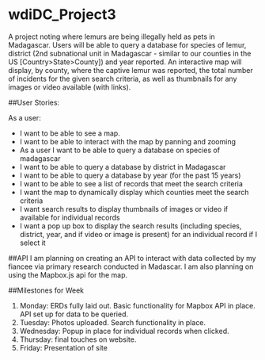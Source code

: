# wdiDC_Project3

A project noting where lemurs are being illegally held as pets in Madagascar.  Users will be able to query a database for species of lemur, district (2nd subnational unit in Madagascar - similar to our counties in the US [Country>State>County]) and year reported.  An interactive map will display, by county, where the captive lemur was reported, the total number of incidents for the given search criteria, as well as thumbnails for any images or video available (with links).


##User Stories:

As a user:
* I want to be able to see a map.
* I want to be able to interact with the map by panning and zooming 
* As a user I want to be able to query a database on species of madagascar
* I want to be able to query a database by district in Madagascar
* I want to be able to query a database by year (for the past 15 years)
* I want to be able to see a list of records that meet the search criteria
* I want the map to dynamically display which counties meet the search criteria
* I want search results to display thumbnails of images or video if available for individual records
* I want a pop up box to display the search results (including species, district, year, and if video or image is present) for an individual record if I select it

##API
I am planning on creating an API to interact with data collected by my fiancee via primary research conducted in Madascar.
I am also planning on using the Mapbox.js api for the map.  

<script src='https://api.tiles.mapbox.com/mapbox.js/v2.1.9/mapbox.js'></script>
<link href='https://api.tiles.mapbox.com/mapbox.js/v2.1.9/mapbox.css' rel='stylesheet' />


##Milestones for Week
1. Monday:  ERDs fully laid out.  Basic functionality for Mapbox API in place.  API set up for data to be queried.  
2. Tuesday:  Photos uploaded.  Search functionality in place.  
3. Wednesday:  Popup in place for individual records when clicked. 
4. Thursday:  final touches on website.  
5. Friday:  Presentation of site